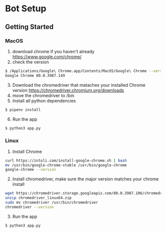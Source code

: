 # Bot Setup

## Getting Started

### MacOS
1. download chrome if you haven't already https://www.google.com/chrome/
2. check the version 
```bash
$ /Applications/Google\ Chrome.app/Contents/MacOS/Google\ Chrome --version
Google Chrome 80.0.3987.149
```
3. Download the chromedriver that mataches your installed Chrome version https://chromedriver.chromium.org/downloads
4. move the chromedriver to /bin
5. Install all python dependencies 
```bash
$ pipenv install
```
6. Run the app 
```bash
$ python3 app.py
```

### Linux
1. Install Chrome 
```bash
curl https://intoli.com/install-google-chrome.sh | bash
mv /usr/bin/google-chrome-stable /usr/bin/google-chrome
google-chrome --version
```
2. Install chromedriver, make sure the major version matches your chrome install
```bash
wget https://chromedriver.storage.googleapis.com/80.0.3987.106/chromedriver_linux64.zip
unzip chromedriver_linux64.zip
sudo mv chromedriver /usr/bin/chromedriver
chromedriver --version
```
3. Run the app
```bash
$ python3 app.py
```